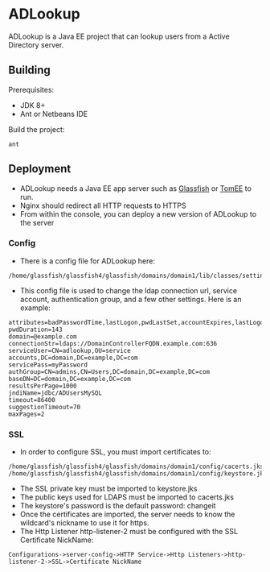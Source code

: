 # ADLookup

ADLookup is a Java EE project that can lookup users from a Active Directory server.

## Building
Prerequisites:
 * JDK 8+
 * Ant or Netbeans IDE

Build the project:
```
ant
```

## Deployment
 * ADLookup needs a Java EE app server such as [Glassfish](https://javaee.github.io/glassfish/) or [TomEE](http://tomee.apache.org/) to run.
 * Nginx should redirect all HTTP requests to HTTPS
 * From within the console, you can deploy a new version of ADLookup to the server

### Config
 * There is a config file for ADLookup here:
```
/home/glassfish/glassfish4/glassfish/domains/domain1/lib/classes/settings.properties
```
 * This config file is used to change the ldap connection url, service account, authentication group, and a few other settings. Here is an example:
```
attributes=badPasswordTime,lastLogon,pwdLastSet,accountExpires,lastLogonTimestamp,employeeID,displayName,otherMailbox,mailNickname,lockoutTime
pwdDuration=143
domain=@example.com
connectionStr=ldaps://DomainControllerFQDN.example.com:636
serviceUser=CN=adlookup,OU=service accounts,DC=domain,DC=example,DC=com
servicePass=myPassword
authGroup=CN=admins,CN=Users,DC=domain,DC=example,DC=com
baseDN=DC=domain,DC=example,DC=com
resultsPerPage=1000
jndiName=jdbc/ADUsersMySQL
timeout=86400
suggestionTimeout=70
maxPages=2
```
### SSL
 * In order to configure SSL, you must import certificates to:
```
/home/glassfish/glassfish4/glassfish/domains/domain1/config/cacerts.jks
/home/glassfish/glassfish4/glassfish/domains/domain1/config/keystore.jks
```
 * The SSL private key must be imported to keystore.jks
 * The public keys used for LDAPS must be imported to cacerts.jks
 * The keystore's password is the default password: changeit
 * Once the certificates are imported, the server needs to know the wildcard's nickname to use it for https.
 * The Http Listener http-listener-2 must be configured with the SSL Certificate NickName:
```
Configurations->server-config->HTTP Service->Http Listeners->http-listener-2->SSL->Certificate NickName
```
